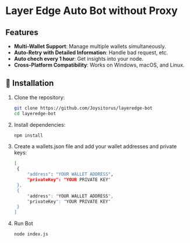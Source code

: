 # Layer Edge Auto Bot without Proxy

## Features

- **Multi-Wallet Support**: Manage multiple wallets simultaneously.
- **Auto-Retry with Detailed Information**: Handle bad request, etc.
- **Auto chech every 1 hour**: Get insights into your node.
- **Cross-Platform Compatibility**: Works on Windows, macOS, and Linux.

## 🚀 Installation

1. Clone the repository:
   ```bash
   git clone https://github.com/Joysitorus/layeredge-bot
   cd layeredge-bot
   ```
2. Install dependencies:
   ```bash
   npm install
   ```
3. Create a wallets.json file and add your wallet addresses and private keys:
   ```bash
   [
    {
        "address": "YOUR WALLET ADDRESS",
        "privateKey": "YOUR PRIVATE KEY"
    },
    {
        "address": "YOUR WALLET ADDRESS",
        "privateKey": "YOUR PRIVATE KEY"
    }
   ]
   ```
4. Run Bot
   ```bash
   node index.js
   ```
